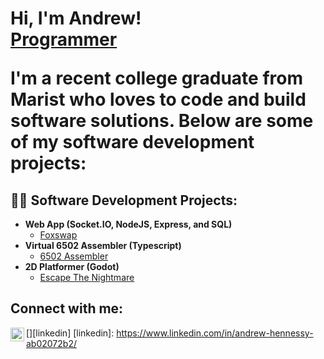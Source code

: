 <h1>Hi, I'm Andrew! <br/><a href=https://github.com/AndrewH512">Programmer</a>
<p> I'm a recent college graduate from Marist who loves to code and build software solutions. Below are some of my software development projects:</p>
<h2>👨‍💻 Software Development Projects:</h2>

- <b>Web App (Socket.IO, NodeJS, Express, and SQL)</b>
  - [Foxswap](https://github.com/AndrewH512/Foxswap) </i>
- <b>Virtual 6502 Assembler (Typescript)</b>
  - [6502 Assembler](https://github.com/AndrewH512/Virtual-6502-Assembler) </i>
- <b>2D Platformer (Godot)</b>
  - [Escape The Nightmare](https://github.com/AndrewH512/Projects/tree/main/Game%20Design%20Projects/Godot/Escape%20The%20Nightmare) </i>
  
<h2> Connect with me:</h2>

[<img align="left" alt="Andrew | LinkedIn" width="22px" src="https://cdn.jsdelivr.net/npm/simple-icons@v3/icons/linkedin.svg" />][linkedin]
[linkedin]: https://www.linkedin.com/in/andrew-hennessy-ab02072b2/

<!--
Here are some ideas to get you started:

- 🔭 I’m currently working on ...
- 🌱 I’m currently learning ...
- 👯 I’m looking to collaborate on ...
- 🤔 I’m looking for help with ...
- 💬 Ask me about ...
- 📫 How to reach me: ...
- 😄 Pronouns: ...
- ⚡ Fun fact: ...
-->
